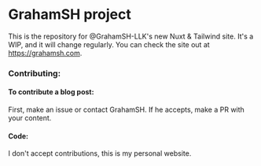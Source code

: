 # GrahamSH project

This is the repository for @GrahamSH-LLK's new Nuxt & Tailwind site. It's a WIP, and it will change regularly. You can check the site out at https://grahamsh.com.

### Contributing:

#### To contribute a blog post:

First, make an issue or contact GrahamSH. If he accepts, make a PR with your content.

#### Code:

I don't accept contributions, this is my personal website.
